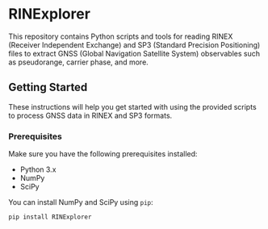 # RINExplorer

This repository contains Python scripts and tools for reading RINEX (Receiver Independent Exchange) and SP3 (Standard Precision Positioning) files to extract GNSS (Global Navigation Satellite System) observables such as pseudorange, carrier phase, and more.

    

## Getting Started

These instructions will help you get started with using the provided scripts to process GNSS data in RINEX and SP3 formats.

### Prerequisites

Make sure you have the following prerequisites installed:

- Python 3.x
- NumPy
- SciPy

You can install NumPy and SciPy using `pip`:

```bash
pip install RINExplorer
